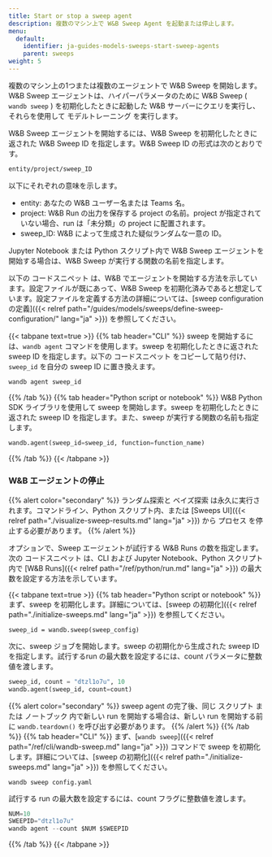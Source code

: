 ```yaml
---
title: Start or stop a sweep agent
description: 複数のマシン上で W&B Sweep Agent を起動または停止します。
menu:
  default:
    identifier: ja-guides-models-sweeps-start-sweep-agents
    parent: sweeps
weight: 5
---
```


複数のマシン上の1つまたは複数のエージェントで W&B Sweep を開始します。W&B Sweep エージェントは、ハイパーパラメータのために W&B Sweep ( `wandb sweep` ) を初期化したときに起動した W&B サーバーにクエリを実行し、それらを使用して モデルトレーニング を実行します。

W&B Sweep エージェントを開始するには、W&B Sweep を初期化したときに返された W&B Sweep ID を指定します。W&B Sweep ID の形式は次のとおりです。

```bash
entity/project/sweep_ID
```

以下にそれぞれの意味を示します。

* entity: あなたの W&B ユーザー名または Teams 名。
* project: W&B Run の出力を保存する project の名前。project が指定されていない場合、run は「未分類」の project に配置されます。
* sweep_ID: W&B によって生成された疑似ランダムな一意の ID。

Jupyter Notebook または Python スクリプト内で W&B Sweep エージェントを開始する場合は、W&B Sweep が実行する関数の名前を指定します。

以下の コードスニペット は、W&B でエージェントを開始する方法を示しています。設定ファイルが既にあって、W&B Sweep を初期化済みであると想定しています。設定ファイルを定義する方法の詳細については、[sweep configuration の定義]({{< relref path="/guides/models/sweeps/define-sweep-configuration/" lang="ja" >}}) を参照してください。

{{< tabpane text=true >}}
{{% tab header="CLI" %}}
sweep を開始するには、`wandb agent` コマンドを使用します。sweep を初期化したときに返された sweep ID を指定します。以下の コードスニペット をコピーして貼り付け、`sweep_id` を自分の sweep ID に置き換えます。

```bash
wandb agent sweep_id
```
{{% /tab %}}
{{% tab header="Python script or notebook" %}}
W&B Python SDK ライブラリを使用して sweep を開始します。sweep を初期化したときに返された sweep ID を指定します。また、sweep が実行する関数の名前も指定します。

```python
wandb.agent(sweep_id=sweep_id, function=function_name)
```
{{% /tab %}}
{{< /tabpane >}}

### W&B エージェントの停止

{{% alert color="secondary" %}}
ランダム探索と ベイズ探索 は永久に実行されます。コマンドライン、Python スクリプト内、または [Sweeps UI]({{< relref path="./visualize-sweep-results.md" lang="ja" >}}) から プロセス を停止する必要があります。
{{% /alert %}}

オプションで、Sweep エージェントが試行する W&B Runs の数を指定します。次の コードスニペット は、CLI および Jupyter Notebook、Python スクリプト内で [W&B Runs]({{< relref path="/ref/python/run.md" lang="ja" >}}) の最大数を設定する方法を示しています。

{{< tabpane text=true >}}
  {{% tab header="Python script or notebook" %}}
まず、sweep を初期化します。詳細については、[sweep の初期化]({{< relref path="./initialize-sweeps.md" lang="ja" >}}) を参照してください。

```
sweep_id = wandb.sweep(sweep_config)
```

次に、sweep ジョブを開始します。sweep の初期化から生成された sweep ID を指定します。試行するrun の最大数を設定するには、count パラメータに整数値を渡します。

```python
sweep_id, count = "dtzl1o7u", 10
wandb.agent(sweep_id, count=count)
```

{{% alert color="secondary" %}}
sweep agent の完了後、同じ スクリプト または ノートブック 内で新しい run を開始する場合は、新しい run を開始する前に `wandb.teardown()` を呼び出す必要があります。
{{% /alert %}}
  {{% /tab %}}
  {{% tab header="CLI" %}}
まず、[`wandb sweep`]({{< relref path="/ref/cli/wandb-sweep.md" lang="ja" >}}) コマンドで sweep を初期化します。詳細については、[sweep の初期化]({{< relref path="./initialize-sweeps.md" lang="ja" >}}) を参照してください。

```
wandb sweep config.yaml
```

試行する run の最大数を設定するには、count フラグに整数値を渡します。

```python
NUM=10
SWEEPID="dtzl1o7u"
wandb agent --count $NUM $SWEEPID
```
  {{% /tab %}}
{{< /tabpane >}}
